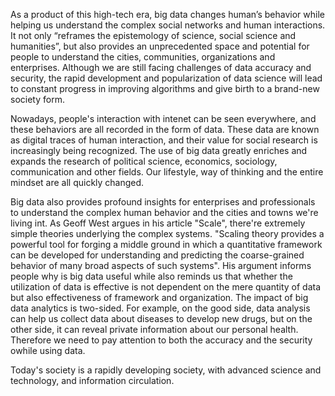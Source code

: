 As a product of this high-tech era, big data changes human’s behavior while helping us understand the complex social networks and human interactions. It not only “reframes the epistemology of science, social science and humanities”, but also provides an unprecedented space and potential for people to understand the cities, communities, organizations and enterprises. Although we are still facing challenges of data accuracy and security, the rapid development and popularization of data science will lead to constant progress in improving algorithms and give birth to a brand-new society form.


Nowadays, people's interaction with intenet can be seen everywhere, and these behaviors are all recorded in the form of data. These data are known as digital traces of human interaction, and their value for social research is increasingly being recognized. The use of big data greatly enriches and expands the research of political science, economics, sociology, communication and other fields. Our lifestyle, way of thinking and the entire mindset are all quickly changed.


Big data also provides profound insights for enterprises and professionals to understand the complex human behavior and the cities and towns we're living int. As Geoff West argues in his article "Scale", there're extremely simple theories underlying the complex systems. "Scaling theory provides a powerful tool for forging a middle ground in which a quantitative framework can be developed for understanding and predicting the coarse-grained behavior of many broad aspects of such systems". His argument informs people why is big data useful while also reminds us that whether the utilization of data is effective is not dependent on the mere quantity of data but also effectiveness of framework and organization. The impact of big data analytics is two-sided. For example, on the good side, data analysis can help us collect data about diseases to develop new drugs, but on the other side, it can reveal private information about our personal health. Therefore we need to pay attention to both the accuracy and the security owhile using data.


Today's society is a rapidly developing society, with advanced science and technology, and information circulation.
